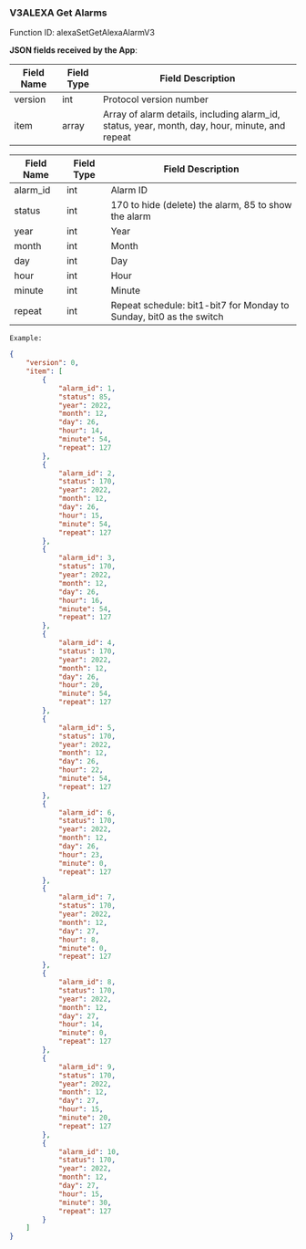 ### V3ALEXA Get Alarms


Function ID: alexaSetGetAlexaAlarmV3

**JSON fields received by the App**:

| Field Name | Field Type | Field Description                                  |
| ---------- | ---------- | -------------------------------------------------- |
| version    | int        | Protocol version number                            |
| item       | array      | Array of alarm details, including alarm_id, status, year, month, day, hour, minute, and repeat |

| Field Name | Field Type | Field Description                                                |
| ---------- | ---------- | ---------------------------------------------------------------- |
| alarm_id   | int        | Alarm ID                                                          |
| status     | int        | 170 to hide (delete) the alarm, 85 to show the alarm              |
| year       | int        | Year                                                              |
| month      | int        | Month                                                             |
| day        | int        | Day                                                               |
| hour       | int        | Hour                                                              |
| minute     | int        | Minute                                                            |
| repeat     | int        | Repeat schedule: bit1-bit7 for Monday to Sunday, bit0 as the switch |

`Example:`

```json
{
    "version": 0,
    "item": [
        {
            "alarm_id": 1,
            "status": 85,
            "year": 2022,
            "month": 12,
            "day": 26,
            "hour": 14,
            "minute": 54,
            "repeat": 127
        },
        {
            "alarm_id": 2,
            "status": 170,
            "year": 2022,
            "month": 12,
            "day": 26,
            "hour": 15,
            "minute": 54,
            "repeat": 127
        },
        {
            "alarm_id": 3,
            "status": 170,
            "year": 2022,
            "month": 12,
            "day": 26,
            "hour": 16,
            "minute": 54,
            "repeat": 127
        },
        {
            "alarm_id": 4,
            "status": 170,
            "year": 2022,
            "month": 12,
            "day": 26,
            "hour": 20,
            "minute": 54,
            "repeat": 127
        },
        {
            "alarm_id": 5,
            "status": 170,
            "year": 2022,
            "month": 12,
            "day": 26,
            "hour": 22,
            "minute": 54,
            "repeat": 127
        },
        {
            "alarm_id": 6,
            "status": 170,
            "year": 2022,
            "month": 12,
            "day": 26,
            "hour": 23,
            "minute": 0,
            "repeat": 127
        },
        {
            "alarm_id": 7,
            "status": 170,
            "year": 2022,
            "month": 12,
            "day": 27,
            "hour": 8,
            "minute": 0,
            "repeat": 127
        },
        {
            "alarm_id": 8,
            "status": 170,
            "year": 2022,
            "month": 12,
            "day": 27,
            "hour": 14,
            "minute": 0,
            "repeat": 127
        },
        {
            "alarm_id": 9,
            "status": 170,
            "year": 2022,
            "month": 12,
            "day": 27,
            "hour": 15,
            "minute": 20,
            "repeat": 127
        },
        {
            "alarm_id": 10,
            "status": 170,
            "year": 2022,
            "month": 12,
            "day": 27,
            "hour": 15,
            "minute": 30,
            "repeat": 127
        }
    ]
}
```